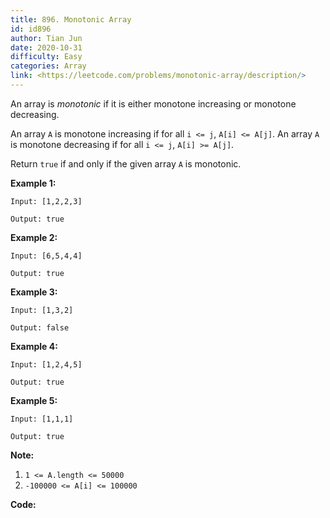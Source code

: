 ```yaml
---
title: 896. Monotonic Array
id: id896
author: Tian Jun
date: 2020-10-31
difficulty: Easy
categories: Array
link: <https://leetcode.com/problems/monotonic-array/description/>
---
```


An array is _monotonic_ if it is either monotone increasing or monotone
decreasing.

An array `A` is monotone increasing if for all `i <= j`, `A[i] <= A[j]`.  An
array `A` is monotone decreasing if for all `i <= j`, `A[i] >= A[j]`.

Return `true` if and only if the given array `A` is monotonic.



**Example 1:**
            
	Input: [1,2,2,3]    
	Output: true    

**Example 2:**
            
	Input: [6,5,4,4]    
	Output: true    

**Example 3:**
            
	Input: [1,3,2]    
	Output: false    

**Example 4:**
            
	Input: [1,2,4,5]    
	Output: true    

**Example 5:**
            
	Input: [1,1,1]    
	Output: true    



**Note:**

  1. `1 <= A.length <= 50000`
  2. `-100000 <= A[i] <= 100000`


**Code:**

